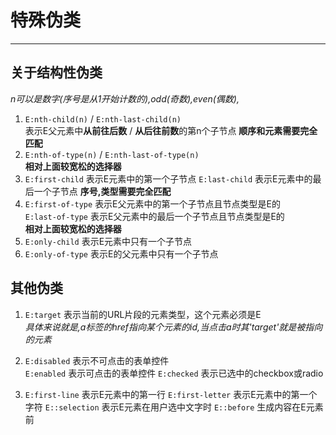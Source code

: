 # 特殊伪类
---
## 关于结构性伪类
*n可以是数字(序号是从1开始计数的),odd(奇数),even(偶数),*

1. 	`E:nth-child(n)` / `E:nth-last-child(n)`   
	表示E父元素中**从前往后数** / **从后往前数**的第n个子节点
	**顺序和元素需要完全匹配** 
2. `E:nth-of-type(n)` / `E:nth-last-of-type(n)`  
	**相对上面较宽松的选择器**
3. `E:first-child` 表示E元素中的第一个子节点
	`E:last-child` 表示E元素中的最后一个子节点
	**序号,类型需要完全匹配**
4.	`E:first-of-type` 表示E父元素中的第一个子节点且节点类型是E的  
	`E:last-of-type` 表示E父元素中的最后一个子节点且节点类型是E的  
	**相对上面较宽松的选择器**
5. `E:only-child` 表示E元素中只有一个子节点
6. `E:only-of-type` 表示E的父元素中只有一个子节点

## 其他伪类
1. `E:target` 表示当前的URL片段的元素类型，这个元素必须是E  
	*具体来说就是,a标签的href指向某个元素的id,当点击a时其'target'就是被指向的元素*
	
2. `E:disabled` 表示不可点击的表单控件  
	`E:enabled` 表示可点击的表单控件
	`E:checked` 表示已选中的checkbox或radio
	
3. `E:first-line` 表示E元素中的第一行
	`E:first-letter` 表示E元素中的第一个字符
	`E::selection` 表示E元素在用户选中文字时
	`E::before` 生成内容在E元素前
